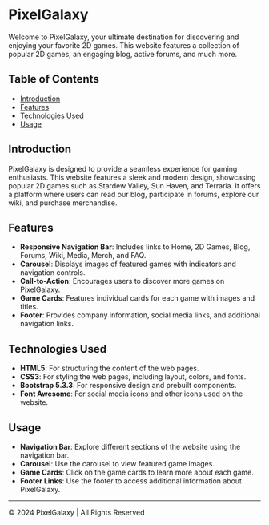 # PixelGalaxy

Welcome to PixelGalaxy, your ultimate destination for discovering and enjoying your favorite 2D games. This website features a collection of popular 2D games, an engaging blog, active forums, and much more.

## Table of Contents

- [Introduction](#introduction)
- [Features](#features)
- [Technologies Used](#technologies-used)
- [Usage](#usage)

## Introduction

PixelGalaxy is designed to provide a seamless experience for gaming enthusiasts. This website features a sleek and modern design, showcasing popular 2D games such as Stardew Valley, Sun Haven, and Terraria. It offers a platform where users can read our blog, participate in forums, explore our wiki, and purchase merchandise.

## Features

- **Responsive Navigation Bar**: Includes links to Home, 2D Games, Blog, Forums, Wiki, Media, Merch, and FAQ.
- **Carousel**: Displays images of featured games with indicators and navigation controls.
- **Call-to-Action**: Encourages users to discover more games on PixelGalaxy.
- **Game Cards**: Features individual cards for each game with images and titles.
- **Footer**: Provides company information, social media links, and additional navigation links.

## Technologies Used

- **HTML5**: For structuring the content of the web pages.
- **CSS3**: For styling the web pages, including layout, colors, and fonts.
- **Bootstrap 5.3.3**: For responsive design and prebuilt components.
- **Font Awesome**: For social media icons and other icons used on the website.

## Usage

- **Navigation Bar**: Explore different sections of the website using the navigation bar.
- **Carousel**: Use the carousel to view featured game images.
- **Game Cards**: Click on the game cards to learn more about each game.
- **Footer Links**: Use the footer to access additional information about PixelGalaxy.

---

© 2024 PixelGalaxy | All Rights Reserved
